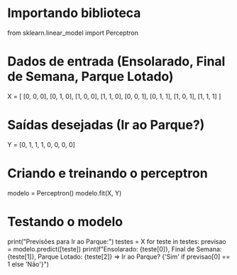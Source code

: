 # Importando biblioteca
from sklearn.linear_model import Perceptron

# Dados de entrada (Ensolarado, Final de Semana, Parque Lotado)
X = [
    [0, 0, 0], [0, 1, 0], [1, 0, 0], [1, 1, 0], 
    [0, 0, 1], [0, 1, 1], [1, 0, 1], [1, 1, 1]
]

# Saídas desejadas (Ir ao Parque?)
Y = [0, 1, 1, 1, 0, 0, 0, 0]

# Criando e treinando o perceptron
modelo = Perceptron()
modelo.fit(X, Y)

# Testando o modelo
print("Previsões para Ir ao Parque:")
testes = X
for teste in testes:
    previsao = modelo.predict([teste])
    print(f"Ensolarado: {teste[0]}, Final de Semana: {teste[1]}, Parque Lotado: {teste[2]} => Ir ao Parque? {'Sim' if previsao[0] == 1 else 'Não'}")


